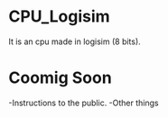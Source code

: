 # CPU_Logisim
It is an cpu made in logisim (8 bits).

# Coomig Soon

-Instructions to the public.
-Other things
